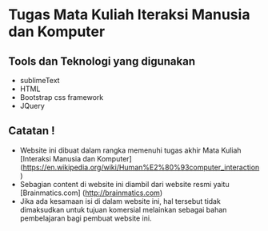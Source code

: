 # Tugas Mata Kuliah Iteraksi Manusia dan Komputer #

## Tools dan Teknologi yang digunakan ##
* sublimeText
* HTML
* Bootstrap css framework
* JQuery

## Catatan ! ##
* Website ini dibuat dalam rangka memenuhi tugas akhir Mata Kuliah [Interaksi Manusia dan Komputer] (https://en.wikipedia.org/wiki/Human%E2%80%93computer_interaction)
* Sebagian content di website ini diambil dari website resmi yaitu [Brainmatics.com] (http://brainmatics.com)
* Jika ada kesamaan isi di dalam website ini, hal tersebut tidak dimaksudkan untuk tujuan komersial melainkan sebagai 
  bahan pembelajaran bagi pembuat website ini.